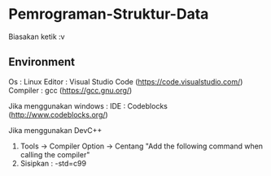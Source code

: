 # Pemrograman-Struktur-Data

Biasakan ketik :v

## Environment
Os : Linux
Editor : Visual Studio Code (https://code.visualstudio.com/)
Compiler : gcc (https://gcc.gnu.org/)

Jika menggunakan windows :
IDE : Codeblocks (http://www.codeblocks.org/)

Jika menggunakan DevC++

1. Tools -> Compiler Option -> Centang "Add the following command when calling the compiler"
1. Sisipkan : -std=c99